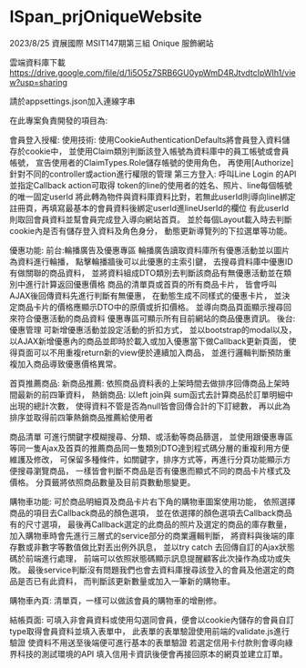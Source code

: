 # ISpan_prjOniqueWebsite

2023/8/25 資展國際 MSIT147期第三組 Onique 服飾網站

雲端資料庫下載
https://drive.google.com/file/d/1i5O5z7SRB6GU0ypWmD4RJtvdtcIpWIh1/view?usp=sharing

請於appsettings.json加入連線字串

在此專案負責開發的項目為:

會員登入授權:
使用技術:
使用CookieAuthenticationDefaults將會員登入資料儲存於cookie中，
並使用Claim類別判斷該登入帳號為資料庫中的員工帳號或會員帳號，
宣告使用者的ClaimTypes.Role儲存帳號的使用角色，
再使用[Authorize]針對不同的controller或action進行權限的管理
第三方登入:
呼叫Line Login 的API並指定Callback action可取得
token的line的使用者的姓名、照片、line每個帳號的唯一固定userId
將此轉為物件與資料庫資料比對，若無此userId則導向line綁定註冊頁，再填寫最基本的會員資料後綁定userId進lineUserId的欄位
有此userId則取回會員資料並幫會員完成登入導向網站首頁。
並於每個Layout載入時去判斷cookie內是否有儲存登入資料及角色身分，
動態更新導覽列的下拉選單等功能。

優惠功能:
前台:輪播廣告及優惠專區
輪播廣告讀取資料庫所有優惠活動並以圖片為資料進行輪播，
點擊輪播牆後可以此優惠的主索引鍵，
去搜尋資料庫中優惠ID有做關聯的商品資料，
並將資料組成DTO類別去判斷該商品有無優惠活動並在類別中進行計算返回優惠價格
商品的清單頁或首頁的所有商品卡片，
皆會呼叫AJAX後回傳資料先進行判斷有無優惠，
在動態生成不同樣式的優惠卡片，
並決定商品卡片的價格應顯示DTO中的原價或折扣價格。
並導向商品頁面顯示搜尋回來符合優惠活動的商品資料
優惠專區可顯示所有目前網站的商品優惠資訊。
後台:優惠管理
可新增優惠活動並設定活動的折扣方式，
並以bootstrap的modal以及，
以AJAX新增優惠內的商品並即時於載入或加入優惠當下做Callback更新頁面，
使得頁面可以不用重複return新的view便於連續加入商品，
並進行邏輯判斷預防重複加入商品導致優惠價格異常。


首頁推薦商品:
新商品推薦:
依照商品資料表的上架時間去做排序回傳商品上架時間最新的前四筆資料，
熱銷商品:
以left join與 sum函式去計算商品於訂單明細中出現的總計次數，
使得資料不管是否為null皆會回傳合計的下訂總數，
再以此為排序並取得前四筆熱銷商品推薦給使用者

商品清單
可進行關鍵字模糊搜尋、分類、或活動等商品篩選，
並使用跟優惠專區等同一隻Ajax及首頁的推薦商品同一隻類別DTO達到程式碼分層的重複利用方便維護及修改，
可保留多種條件，如關鍵字，排序方式等，再進行分頁功能顯示方便搜尋瀏覽商品，
一樣皆會判斷不商品是否有優惠而顯式不同的商品卡片樣式及價格。
分頁籤將依照商品數量及目前頁數動態變更。

購物車功能:
可於商品明細頁及商品卡片右下角的購物車圖案使用功能，
依照選擇商品的項目去Callback商品的顏色選項，
並在依選擇的顏色選項去Callback商品有的尺寸選項，
最後再Callback選定的此商品的照片及選定的商品的庫存數量，
加入購物車時會先進行三層式的service部分的商業邏輯判斷，
將資料與後端的庫存數或非數字等數值做比對丟出例外訊息，
並以try catch 去回傳自訂的Ajax狀態碼於前端進行處理，
前端可以依照狀態碼顯示訊息提醒顧客此次操作為成功或失敗。
最後service判斷沒有問題我們也會去資料庫搜尋該登入的會員及他選定的商品是否已有此資料，
而判斷該更新數量或加入一筆新的購物車。

購物車內頁:
清單頁，一樣可以做該會員的購物車的增刪修。

結帳頁面:
可填入非會員資料或使用勾選同會員，便會以cookie內儲存的會員自訂type取得會員資料並填入表單中，
此表單的表單驗證使用前端的validate.js進行驗證
使資料不用送至後端便可進行基本的表單驗證
若選定信用卡付款則會導向綠界科技的測試環境的API
填入信用卡資訊後便會再接回原本的網頁並建立訂單。



